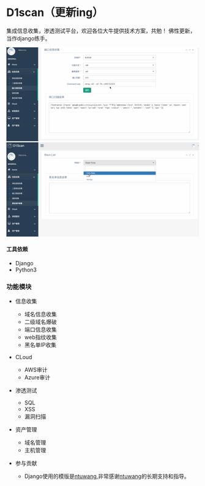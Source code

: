 # D1scan（更新ing）
集成信息收集，渗透测试平台，欢迎各位大牛提供技术方案，共勉！
佛性更新，当作django练手。

![image](https://github.com/DisMeo/d1scan/blob/master/blob/2.gif)
![image](https://github.com/DisMeo/d1scan/blob/master/blob/3.gif)
#### 工具依赖
* Django
* Python3

### 功能模块
+ 信息收集
    - 域名信息收集
    - 二级域名爆破
    - 端口信息收集
    - web指纹收集
    - 黑名单IP收集

+ CLoud
    - AWS审计
    - Azure审计

+ 渗透测试
    - SQL
    - XSS
    - 漏洞扫描

+ 资产管理
    - 域名管理
    - 主机管理　　　　　　　

+ 参与贡献
    - Django使用的模版是[ntuwang](https://github.com/ntuwang),非常感谢[ntuwang](https://github.com/ntuwang)的长期支持和指导。
